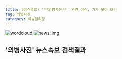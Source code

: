 ```yaml
---
title: (이슈클립) '**의병사진**' 관련 이슈, 기사 모아 보기
tag: 의병사진
category: 이슈클리핑
---
```

![wordcloud](https://s3.ap-northeast-2.amazonaws.com/lyrics101-wordcloud/2018-09-30-1538315234.png)
![news_img](https://user-images.githubusercontent.com/42597476/44507050-1206f400-a6e4-11e8-8d98-7ffbfebb353f.png)
## **'**의병사진**'** 뉴스속보 검색결과

